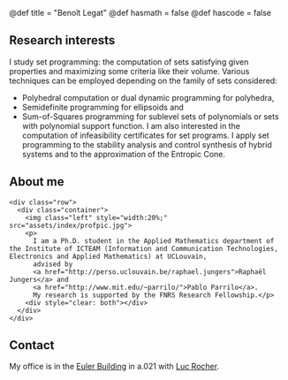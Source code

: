 @def title = "Benoît Legat"
@def hasmath = false
@def hascode = false
<!-- Note: by default hasmath == true and hascode == false. You can change this in
the config file by setting hasmath = false for instance and just setting it to true
where appropriate -->

## Research interests

I study set programming: the computation of sets satisfying given properties and maximizing some criteria like their volume.
Various techniques can be employed depending on the family of sets considered:
* Polyhedral computation or dual dynamic programming for polyhedra,
* Semidefinite programming for ellipsoids and
* Sum-of-Squares programming for sublevel sets of polynomials or sets with polynomial support function.
I am also interested in the computation of infeasibility certificates for set programs.
I apply set programming to the stability analysis and control synthesis of hybrid systems and to the approximation of the Entropic Cone.

## About me

<!-- raw html to allow a responsive row  -->
~~~
<div class="row">
  <div class="container">
    <img class="left" style="width:20%;" src="assets/index/profpic.jpg">
    <p>
      I am a Ph.D. student in the Applied Mathematics department of the Institute of ICTEAM (Information and Communication Technologies, Electronics and Applied Mathematics) at UCLouvain,
      advised by
      <a href="http://perso.uclouvain.be/raphael.jungers">Raphaël Jungers</a> and
      <a href="http://www.mit.edu/~parrilo/">Pablo Parrilo</a>.
      My research is supported by the FNRS Research Fellowship.</p>
    <div style="clear: both"></div>
  </div>
</div>
~~~

## Contact

My office is in the [Euler Building](https://www.uclouvain.be/en-416286.html) in a.021 with [Luc Rocher](https://rocher.lc).
